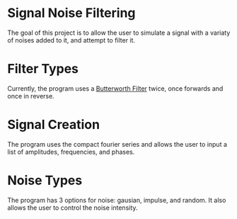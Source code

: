 # Signal Noise Filtering
The goal of this project is to allow the user to simulate a signal with a variaty of noises added to it, and attempt to filter it.

# Filter Types
Currently, the program uses a [Butterworth Filter](https://en.wikipedia.org/wiki/Butterworth_filter) twice, once forwards and once in reverse.

# Signal Creation
The program uses the compact fourier series and allows the user to input a list of amplitudes, frequencies, and phases.

# Noise Types
The program has 3 options for noise: gausian, impulse, and random. It also allows the user to control the noise intensity.
